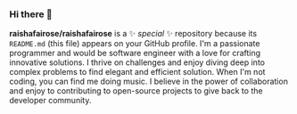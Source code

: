 ### Hi there 👋

**raishafairose/raishafairose** is a ✨ _special_ ✨ repository because its `README.md` (this file) appears on your GitHub profile.
I'm a passionate programmer and would be software engineer with a love for crafting innovative solutions.
I thrive on challenges and enjoy diving deep into complex problems to find elegant and efficient solution.
When I'm not coding, you can find me doing music. 
I believe in the power of collaboration and enjoy to contributing to open-source projects to give back to the developer community.
